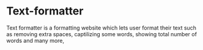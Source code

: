 # Text-formatter
Text formatter is a formatting website which lets user format their text such as removing extra spaces, captilizing some words, showing total number of words and many more,
